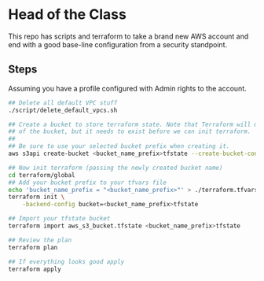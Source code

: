 # Head of the Class

This repo has scripts and terraform to take a brand new AWS account and end with
a good base-line configuration from a security standpoint.

## Steps

Assuming you have a profile configured with Admin rights to the account.

```bash
## Delete all default VPC stuff
./script/delete_default_vpcs.sh

## Create a bucket to store terraform state. Note that Terraform will manage the configuration
## of the bucket, but it needs to exist before we can init terraform.
##
## Be sure to use your selected bucket prefix when creating it.
aws s3api create-bucket <bucket_name_prefix>tfstate --create-bucket-configuration LocationConstraint=<your_preferred_region>

## Now init terraform (passing the newly created bucket name)
cd terraform/global
## Add your bucket prefix to your tfvars file
echo 'bucket_name_prefix = "<bucket_name_prefix>"' > ./terraform.tfvars
terraform init \
    -backend-config bucket=<bucket_name_prefix>tfstate

## Import your tfstate bucket
terraform import aws_s3_bucket.tfstate <bucket_name_prefix>tfstate

## Review the plan
terraform plan

## If everything looks good apply
terraform apply
```
